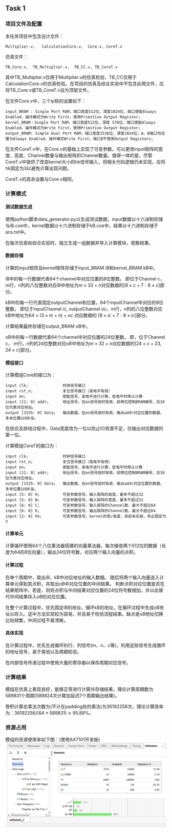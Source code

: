 
## Task 1

### 项目文件及配置

本任务项目中包含设计文件：	

	Multiplier.v,   CalculationCore.v,  Core.v, CoreT.v

仿真文件：

	TB_Core.v,  TB_Multiplier.v,  TB_CC.v, TB_CoreT.v

其中TB_Multiplier.v仅用于Multiplier.v的仿真检验，TB_CC仅用于CalculationCore.v的仿真检验。在项目的仿真及综合实验中不包含此两文件，应将TB_Core.v或TB_CoreT.v设为顶层文件。

在文件Core.v中，三个ip核的设置如下：

	input_BRAM : Single Port RAM，端口宽度512位，深度1024位，端口使能Always Enabled，操作模式为Write First，使用Primitive Output Register;
	kernel_BRAM：Single Port RAM，端口宽度512位，深度 576位，端口使能Always Enabled，操作模式为Write First，使用Primitive Output Register;
	output_BRAM: Simple Dual Port RAM，端口宽度1536位，深度1024位，A、B端口均设置为Always Enabled，操作模式Write First，端口B不使用Output Registers;

在文件CoreT.v中，在Core.v的基础上实现了可变参数，可以更改input矩阵的宽度、高度、Channel数量与输出矩阵的Channel数量。值得一体的是，尽管CoreT.v中提供了改变kernel大小的hk信号输入，但相关代码逻辑仍未实现，应将hk固定为3以避免计算出现问题。

CoreT.v的其余设置与Core.v相同。

### 计算模式

#### 测试数据生成

使用python脚本data_generator.py以生成测试数据，input数据以十六进制存储与iB.coe中，kernel数据以十六进制存储于kB.coe中，结果以十六进制存储于ans.txt中。

在每次仿真和综合实验时，独立生成一组数据并导入计算模块，观察结果。

#### 数据存储
计算的input矩阵及kernel矩阵存储于input_BRAM iB和kernel_BRAM kB中。

iB中的每一行数据代表64个channel中对应位置的8位整数。
即位于Channel c，m行，n列的八位整数对应iB中地址为$m\times 32 + n$对应数据的$[8\times c+7: 8\times c]$部分。

kB中的每一行代表固定outputChannel和位置，64个inputChannel中对应的8位整数。
即位于inputChannel ic, outputChannel oc，m行，n列的八位整数对应kB中地址为$64\times (3\times m + n) + oc$ 对应数据的 $[8\times ic+7: 8\times ic]$部分。

计算结果最终存储在output_BRAM oB中。

oB中的每一行数据代表64个channel中对应位置的24位整数。
即，位于Channel c， m行，n列的24位整数对应oB中地址为$m\times 32 + n$对应数据的$[24\times c +23, 24\times c]$部分。

#### 模组接口

计算模组Core的接口为：

	input clk;               时钟信号接口
	input rst_n;             复位信号接口（高电平有效）
	input en;                使能信号，高电平进行计算，低电平时停止计算
	input [11: 0] addr;      地址信号，在en信号低时有效，前两位控制BRAM编号，后10位代表对应地址。
	output [1535: 0] Data;   输出数据，在en信号低时有效，输出addr对应位置的数据，多余位置以0补足。

在综合及排线过程中，Data宽度改为一位以防止IO资源不足，仅输出对应数据的第一位。

计算模组CoreT的接口为：

	input clk;               时钟信号接口
	input rst_n;             复位信号接口（高电平有效）
	input en;                使能信号，高电平进行计算，低电平时停止计算
	input [11: 0] addr;      地址信号，在en信号低时有效，前两位控制BRAM编号，后10位代表对应地址。
	output [1535: 0] Data;   输出数据，在en信号低时有效，输出addr对应位置的数据，多余位置以0补足。
	input [5: 0] H;          可变参数信号，输入矩阵的高度，最多不超过32
	input [5: 0] W;          可变参数信号，输入矩阵的宽度，最多不超过32
	input [6: 0] C;          可变参数信号，输入矩阵的Channel数，最大不超过64
	input [6: 0] K;          可变参数信号，输出矩阵的Channel数，最大不超过64
	input [2: 0] hk;         可变参数信号，kernel的宽/高度，目前未实装，务必固定为3


#### 计算单元

计算循环使用64个八位乘法器搭建的向量乘法器，每次接收两个512位的数据（长度为64的8位向量），输出24位符号数，对应两个输入向量的点积。

#### 计算过程

在单个周期中，取出iB，kB中对应地址的输入数据。
随后将两个输入向量送入计算单元得到其点积，并取出oB中对应位置的中间结果。
判断点积对应位置是否在结果矩阵中，若是，则将点积与中间结果对应位置的24位符号数相加，并以此替代中间结果存入oB的对应位置。

在整个计算过程中，优先固定iB的地址，循环kB的地址，在循环过程中生成oB地址以存入。这中方法实现较为容易，并且易于检验流程结束。缺点是oB地址切换比较频繁，中间过程不甚清晰。

#### 具体实现

在计算过程中，优先生成循环的行、列信号(m、n、c等)，利用这些信号生成循环的地址信号，易于查验以及周期检验。

在内部信号传递过程中使用大量的寄存器以保存周期对应信号。


### 计算结果

模组在仿真上表现良好，能够正常进行计算并存储结果。理论计算周期数为589831个周期(589824次计算加延迟7个周期输出结果)。

卷积计算总乘法次数为(不计在padding处的乘法)为36192256次，理论计算效率为：$36192256/(64\times 589831)\approx 95.88\%$。

### 资源占用

模组的资源使用率如下图：(使用AX7101开发板)
![resource](resource.png)